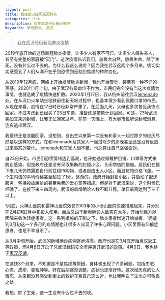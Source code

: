 ```yaml
---
layout: post
title: 我在武汉经历新冠肺炎
categories: Life
description: 我在武汉经历新冠肺炎
keywords: 新冠肺炎, 武汉
---
```


> 我在武汉经历新冠肺炎疫情

2019年底开始的这场新冠肺炎疫情，让多少人有家不可归，让多少人痛失亲人，甚至有完整的家庭被“灭门”。这次疫情告诉我们，敬畏大自然，敬畏生命，除了生死，没有什么过不去的。为什么我这么说呢？因为我在武汉这两个多月来，切切实实感受到了人们从滿不在乎到恐慌到无助到焦虑的种种变化。

从2019年12月底，网络上开始发酵肺炎新闻，我也开始警觉，甚至有一种不详的预感。2020年1月上旬，由于武汉各级单位不作为，市民们完全没有当这次疫情为事情，也就造成了疫情快速扩散。2020年1月17日，我从杭州前往武汉[lemonade](https://github.com/lemonade117)处。在从汉口火车站坐地铁前往新天站过程中，也基本很少看到佩戴口罩的市民。从现在来看，疫情在17日时已经非常严重了。在后面几天，父母也多次督促我快点回家。不过考虑到已经买了23日车票，准备还是按原计划回家。可是，23号武汉突如其来的封城，让我无法回家过年。在前一天晚上，有大量市民听说封城消息，连夜逃出武汉。

我最终还是没能回家。没想到，自出生以来第一次没有和家人一起过除夕的经历尽然是以这样的方式。在和lemonade及其家人一起过除夕的那晚甚至还是没有反应过来事态的变化。lemonade和其家人很不错，也总算让自己坚强面对。

自23日开始，市民们恐慌情绪达到高潮，也开始通过佩戴护目镜、口罩等方式来防止感染。但是政府还是没有采取果断的封锁小区、关闭商店的措施。居民们在接下来几天仍然需要自行前往超市购物，或者自由出入小区，而且货物价格飞涨。一个生鸡蛋的平均价格甚至超过了1元。逐渐的，政府开始封锁小区，并启动了配送服务，包括投放廉价的甚至免费的爱心菜等措施。但是对于武汉来说，这个时候已经晚了，在接下来三四周内，武汉的新增确诊人数不断升高，单日最高达到了三千以上。

1月底，火神山医院和雷神山医院效仿2003年的小汤山医院快速搭建起来，并分别在2月初和2月中旬投入使用。而后又由于新增确诊人数实在太多，开始创建方舱医院来收治轻症患者。这一系列措施的压制之下，肺炎患者增速开始减缓。1月底到3月初这一个多月的疫情期也让很多人出现了许多心理问题。小区里面有抑郁症患者，也是不幸自杀了。

从3月中旬开始，武汉的新增确诊病例逐步清零。政府也是在3月底开始离汉返工等政策，而4月8日开启了凭武汉绿码安全有序离开武汉的[政策](https://zhuanlan.zhihu.com/p/126468640)。4月9日，我也终于[离汉反湖](https://zhuanlan.zhihu.com/p/128042160)。

在这快3个月来，不知道是不是焦虑等原因，身体也出现了许多问题，包括失眠、心慌、皮疹、麦粒肿等。好在后期逐渐调整，症状也逐渐好转。这次经历真的让人难忘，从来都没有感受到街上的救护车离自己这么近，也让我明白了生命之可敬畏之处。

我想，除了生死，这一生没有什么过不去的坎。